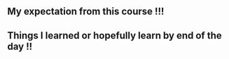 ## My expectation from this course !!!


## Things I learned or hopefully learn by end of the day  !!
